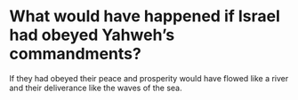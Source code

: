 # What would have happened if Israel had obeyed Yahweh’s commandments?

If they had obeyed their peace and prosperity would have flowed like a river and their deliverance like the waves of the sea.
